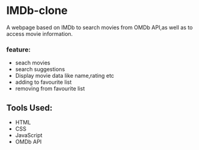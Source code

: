 # IMDb-clone
A webpage based on IMDb to search movies from OMDb API,as well as to
access movie information.

### feature:
* seach movies
* search suggestions
* Display movie data like name,rating etc
* adding to favourite list
* removing from favourite list

## Tools Used:
* HTML
* CSS
* JavaScript
* OMDb API
